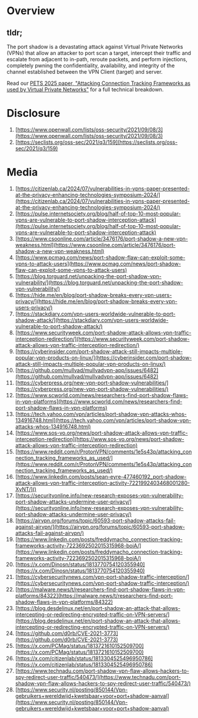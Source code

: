 # Overview

## tldr; 
The port shadow is a devastating attack against Virtual Private Networks (VPNs) that allow an attacker to port scan a target,
intercept their traffic and escalate from adjacent to in-path, reroute packets, and perform injections, completely pwning the
confidentiality, availability, and integrity of the channel established between the VPN Client (target) and server.

Read our [PETS 2025 paper, "Attacking Connection Tracking Frameworks as used by Virtual Private Networks"](https://breakpointingbad.com/2021/09/08/Port-Shadows-via-Network-Alchemy.html) for a full technical breakdown.

# Disclosure

1. [https://www.openwall.com/lists/oss-security/2021/09/08/3](https://www.openwall.com/lists/oss-security/2021/09/08/3)
2. [https://seclists.org/oss-sec/2021/q3/159](https://seclists.org/oss-sec/2021/q3/159)

# Media

1. [https://citizenlab.ca/2024/07/vulnerabilities-in-vpns-paper-presented-at-the-privacy-enhancing-technologies-symposium-2024/](https://citizenlab.ca/2024/07/vulnerabilities-in-vpns-paper-presented-at-the-privacy-enhancing-technologies-symposium-2024/)
2. [https://pulse.internetsociety.org/blog/half-of-top-10-most-popular-vpns-are-vulnerable-to-port-shadow-interception-attack](https://pulse.internetsociety.org/blog/half-of-top-10-most-popular-vpns-are-vulnerable-to-port-shadow-interception-attack)
3. [https://www.csoonline.com/article/3476176/port-shadow-a-new-vpn-weakness.html](https://www.csoonline.com/article/3476176/port-shadow-a-new-vpn-weakness.html)
4. [https://www.pcmag.com/news/port-shadow-flaw-can-exploit-some-vpns-to-attack-users](https://www.pcmag.com/news/port-shadow-flaw-can-exploit-some-vpns-to-attack-users) 
5. [https://blog.torguard.net/unpacking-the-port-shadow-vpn-vulnerability/](https://blog.torguard.net/unpacking-the-port-shadow-vpn-vulnerability/)
6. [https://hide.me/en/blog/port-shadow-breaks-every-vpn-users-privacy/](https://hide.me/en/blog/port-shadow-breaks-every-vpn-users-privacy/)
7. [https://stackdiary.com/vpn-users-worldwide-vulnerable-to-port-shadow-attack/](https://stackdiary.com/vpn-users-worldwide-vulnerable-to-port-shadow-attack/)
8. [https://www.securityweek.com/port-shadow-attack-allows-vpn-traffic-interception-redirection/](https://www.securityweek.com/port-shadow-attack-allows-vpn-traffic-interception-redirection/)
9. [https://cyberinsider.com/port-shadow-attack-still-impacts-multiple-popular-vpn-products-on-linux/](https://cyberinsider.com/port-shadow-attack-still-impacts-multiple-popular-vpn-products-on-linux/)
10. [https://github.com/mullvad/mullvadvpn-app/issues/6482](https://github.com/mullvad/mullvadvpn-app/issues/6482)
11. [https://cyberpress.org/new-vpn-port-shadow-vulnerabilities/](https://cyberpress.org/new-vpn-port-shadow-vulnerabilities/)
12. [https://www.scworld.com/news/researchers-find-port-shadow-flaws-in-vpn-platforms](https://www.scworld.com/news/researchers-find-port-shadow-flaws-in-vpn-platforms)
13. [https://tech.yahoo.com/vpn/articles/port-shadow-vpn-attacks-whos-134916748.html](https://tech.yahoo.com/vpn/articles/port-shadow-vpn-attacks-whos-134916748.html)
14. [https://www.sos-vo.org/news/port-shadow-attack-allows-vpn-traffic-interception-redirection](https://www.sos-vo.org/news/port-shadow-attack-allows-vpn-traffic-interception-redirection)
15. [https://www.reddit.com/r/ProtonVPN/comments/1e5s43p/attacking_connection_tracking_frameworks_as_used/](https://www.reddit.com/r/ProtonVPN/comments/1e5s43p/attacking_connection_tracking_frameworks_as_used/)
16. [https://www.linkedin.com/posts/sean-eyre-477460192_port-shadow-attack-allows-vpn-traffic-interception-activity-7221992403468001280-XyNT/]()
17. [https://securityonline.info/new-research-exposes-vpn-vulnerability-port-shadow-attacks-undermine-user-privacy/](https://securityonline.info/new-research-exposes-vpn-vulnerability-port-shadow-attacks-undermine-user-privacy/)
18. [https://airvpn.org/forums/topic/60593-port-shadow-attacks-fail-against-airvpn/](https://airvpn.org/forums/topic/60593-port-shadow-attacks-fail-against-airvpn/)
19. [https://www.linkedin.com/posts/freddymacho_connection-tracking-frameworks-activity-7223692502015315968-boiA/](https://www.linkedin.com/posts/freddymacho_connection-tracking-frameworks-activity-7223692502015315968-boiA/)
20. [https://x.com/Dinosn/status/1813770754120355940](https://x.com/Dinosn/status/1813770754120355940)
21. [https://cybersecuritynews.com/vpn-port-shadow-traffic-interception/](https://cybersecuritynews.com/vpn-port-shadow-traffic-interception/)
22. [https://malware.news/t/researchers-find-port-shadow-flaws-in-vpn-platforms/84322](https://malware.news/t/researchers-find-port-shadow-flaws-in-vpn-platforms/84322)
22. [https://blog.desdelinux.net/en/port-shadow-an-attack-that-allows-intercepting-or-redirecting-encrypted-traffic-on-VPN-servers/](https://blog.desdelinux.net/en/port-shadow-an-attack-that-allows-intercepting-or-redirecting-encrypted-traffic-on-VPN-servers/)
23. [https://github.com/d0rb/CVE-2021-3773](https://github.com/d0rb/CVE-2021-3773)
24. [https://x.com/PCMag/status/1813721610152509700](https://x.com/PCMag/status/1813721610152509700)
25. [https://x.com/citizenlab/status/1813304525496950786](https://x.com/citizenlab/status/1813304525496950786)
26. [https://www.technadu.com/port-shadow-vpn-flaw-allows-hackers-to-spy-redirect-user-traffic/540473/](https://www.technadu.com/port-shadow-vpn-flaw-allows-hackers-to-spy-redirect-user-traffic/540473/)
27. [https://www.security.nl/posting/850144/Vpn-gebruikers+wereldwijd+kwetsbaar+voor+port+shadow-aanval](https://www.security.nl/posting/850144/Vpn-gebruikers+wereldwijd+kwetsbaar+voor+port+shadow-aanval)
